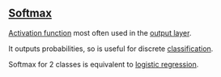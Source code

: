 ## [Softmax](#softmax)

[Activation function](#activation-function) most often used in the [output layer](#output-layer).

It outputs probabilities, so is useful for discrete [classification](#classification).

Softmax for 2 classes is equivalent to [logistic regression](#logistic-regression).